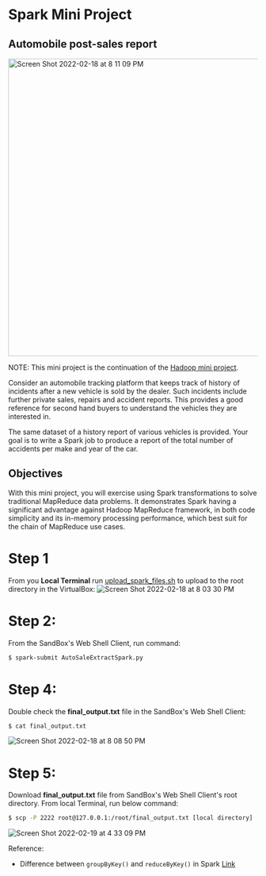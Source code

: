 # Spark Mini Project
## Automobile post-sales report

<img width="600" alt="Screen Shot 2022-02-18 at 8 11 09 PM" src="https://user-images.githubusercontent.com/70767722/154779887-6610640a-577c-4d17-80fc-ab1d465224e9.png">

NOTE: This mini project is the continuation of the [Hadoop mini project](https://github.com/Andy-Pham-72/hadoop-mini-project).

Consider an automobile tracking platform that keeps track of history of incidents after a new vehicle is sold by the dealer. Such incidents include further private sales, repairs and accident reports. This provides a good reference for second hand buyers to understand the vehicles they are interested in.

The same dataset of a history report of various vehicles is provided. Your goal is to write a Spark job to produce a report of the total number of accidents per make and year of the car.

## Objectives

With this mini project, you will exercise using Spark transformations to solve traditional MapReduce data problems. It demonstrates Spark having a significant advantage against Hadoop MapReduce framework, in both code simplicity and its in-memory processing performance, which best suit for the chain of MapReduce use cases.

# Step 1
From you **Local Terminal** run [upload_spark_files.sh](https://github.com/Andy-Pham-72/spark-mini-project/blob/master/upload_spark_files.sh) to upload to the root directory in the VirtualBox:
![Screen Shot 2022-02-18 at 8 03 30 PM](https://user-images.githubusercontent.com/70767722/154779910-00bd1418-90c6-49f6-9384-3f8cb90d13d5.png)


# Step 2:
From the SandBox's Web Shell Client, run command:
```bash
$ spark-submit AutoSaleExtractSpark.py
```

# Step 4:
Double check the **final_output.txt** file in the SandBox's Web Shell Client:
```bash
$ cat final_output.txt
```
![Screen Shot 2022-02-18 at 8 08 50 PM](https://user-images.githubusercontent.com/70767722/154779913-47961896-27df-4177-b0aa-04dfbfd0c8b9.png)

# Step 5:
Download **final_output.txt** file from SandBox's Web Shell Client's root directory. From local Terminal, run below command:
```bash
$ scp -P 2222 root@127.0.0.1:/root/final_output.txt [local directory]
```
![Screen Shot 2022-02-19 at 4 33 09 PM](https://user-images.githubusercontent.com/70767722/154819813-31b7936f-4bb6-4460-9a5a-bf32d3444260.png)


Reference:
- Difference between `groupByKey()` and `reduceByKey()` in Spark [Link](https://www.hadoopinrealworld.com/what-is-the-difference-between-groupbykey-and-reducebykey-in-spark/)

